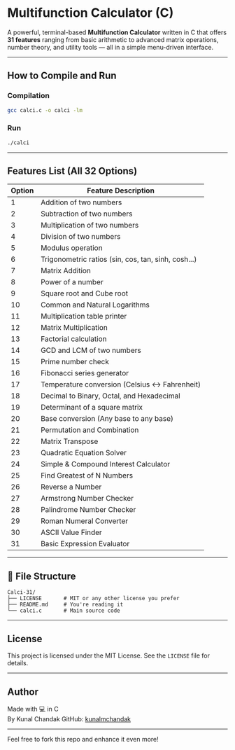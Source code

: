 # Multifunction Calculator (C)

A powerful, terminal-based **Multifunction Calculator** written in C that offers **31 features** ranging from basic arithmetic to advanced matrix operations, number theory, and utility tools — all in a simple menu-driven interface.

---

## How to Compile and Run

### Compilation
```bash
gcc calci.c -o calci -lm
```

### Run
```bash
./calci
```

---

## Features List (All 32 Options)

| Option | Feature Description                                 |
|--------|-----------------------------------------------------|
| 1      | Addition of two numbers                             |
| 2      | Subtraction of two numbers                          |
| 3      | Multiplication of two numbers                       |
| 4      | Division of two numbers                             |
| 5      | Modulus operation                                   |
| 6      | Trigonometric ratios (sin, cos, tan, sinh, cosh...) |
| 7      | Matrix Addition                                     |
| 8      | Power of a number                                   |
| 9      | Square root and Cube root                           |
| 10     | Common and Natural Logarithms                       |
| 11     | Multiplication table printer                        |
| 12     | Matrix Multiplication                               |
| 13     | Factorial calculation                               |
| 14     | GCD and LCM of two numbers                          |
| 15     | Prime number check                                  |
| 16     | Fibonacci series generator                          |
| 17     | Temperature conversion (Celsius ↔ Fahrenheit)       |
| 18     | Decimal to Binary, Octal, and Hexadecimal           |
| 19     | Determinant of a square matrix                      |
| 20     | Base conversion (Any base to any base)              |
| 21     | Permutation and Combination                         |
| 22     | Matrix Transpose                                    |
| 23     | Quadratic Equation Solver                           |
| 24     | Simple & Compound Interest Calculator               |
| 25     | Find Greatest of N Numbers                          |
| 26     | Reverse a Number                                    |
| 27     | Armstrong Number Checker                            |
| 28     | Palindrome Number Checker                           |
| 29     | Roman Numeral Converter                             |
| 30     | ASCII Value Finder                                  |
| 31     | Basic Expression Evaluator                          |

---

## 📁 File Structure

```
Calci-31/
├── LICENSE       # MIT or any other license you prefer
├── README.md     # You're reading it
└── calci.c       # Main source code
```

---

## License

This project is licensed under the MIT License. See the `LICENSE` file for details.

---

## Author

Made with 💻 in C  
By Kunal Chandak 
GitHub: [kunalmchandak](https://github.com/kunalmchandak)

---

Feel free to fork this repo and enhance it even more!
